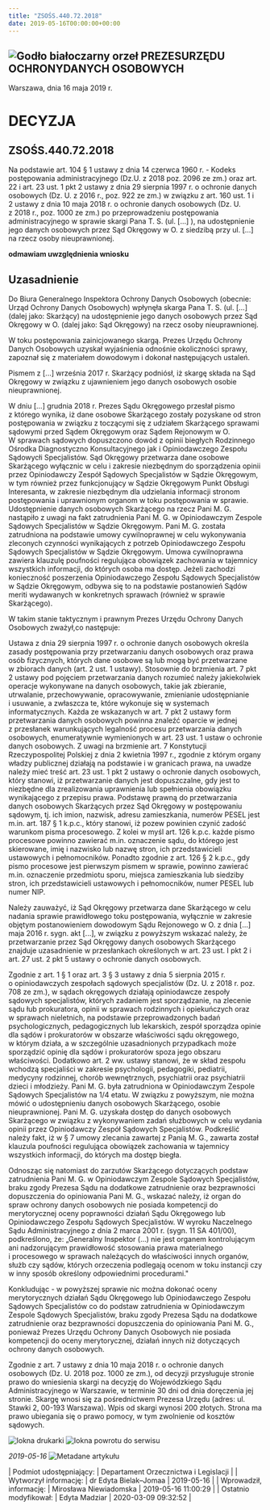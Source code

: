 ```yaml
---
title: "ZSOŚS.440.72.2018"
date: 2019-05-16T00:00:00+00:00
---
```



![Godło białoczarny orzeł](/bundles/app/img/orzeł2.png)
PREZESURZĘDU OCHRONYDANYCH OSOBOWYCH
------------------------------------




 Warszawa, dnia 16
 maja
 2019 r.
 


 DECYZJA
=========


ZSOŚS.440.72.2018
-----------------


Na podstawie art. 104 § 1 ustawy z dnia 14 czerwca 1960 r. - Kodeks postępowania administracyjnego (Dz.U. z 2018 poz. 2096 ze zm.) oraz art. 22 i art. 23 ust. 1 pkt 2 ustawy z dnia 29 sierpnia 1997 r. o ochronie danych osobowych (Dz. U. z 2016 r., poz. 922 ze zm.) w związku z art. 160 ust. 1 i 2 ustawy z dnia 10 maja 2018 r. o ochronie danych osobowych (Dz. U. z 2018 r., poz. 1000 ze zm.) po przeprowadzeniu postępowania administracyjnego w sprawie skargi Pana T. S. (ul. [...] ), na udostępnienie jego danych osobowych przez Sąd Okręgowy w O. z siedzibą przy ul. [...] na rzecz osoby nieuprawnionej.


**odmawiam uwzględnienia wniosku**


**Uzasadnienie**
----------------


Do Biura Generalnego Inspektora Ochrony Danych Osobowych (obecnie: Urząd Ochrony Danych Osobowych) wpłynęła skarga Pana T. S. (ul. [...] (dalej jako: Skarżący) na udostępnienie jego danych osobowych przez Sąd Okręgowy w O. (dalej jako: Sąd Okręgowy) na rzecz osoby nieuprawnionej.


W toku postępowania zainicjowanego skargą. Prezes Urzędu Ochrony Danych Osobowych uzyskał wyjaśnienia odnośnie okoliczności sprawy, zapoznał się z materiałem dowodowym i dokonał następujących ustaleń.


Pismem z [...] września 2017 r. Skarżący podniósł, iż skargę składa na Sąd Okręgowy w związku z ujawnieniem jego danych osobowych osobie nieuprawnionej.


W dniu [...] grudnia 2018 r. Prezes Sądu Okręgowego przesłał pismo z którego wynika, iż dane osobowe Skarżącego zostały pozyskane od stron postępowania w związku z toczącymi się z udziałem Skarżącego sprawami sądowymi przed Sądem Okręgowym oraz Sądem Rejonowym w O. W sprawach sądowych dopuszczono dowód z opinii biegłych Rodzinnego Ośrodka Diagnostyczno Konsultacyjnego jak i Opiniodawczego Zespołu Sądowycłi Specjalistów. Sąd Okręgowy przetwarza dane osobowe Skarżącego wyłącznic w celu i zakresie niezbędnym do sporządzenia opinii przez Opiniodawczy Zespół Sądowych Specjalistów w Sądzie Okręgowym, w tym również przez funkcjonujący w Sądzie Okręgowym Punkt Obsługi Interesanta, w zakresie niezbędnym dla udzielania informacji stronom postępowania i uprawnionym organom w toku postępowania w sprawie. Udostępnienie danych osobowych Skarżącego na rzecz Pani M. G. nastąpiło z uwagi na fakt zatrudnienia Pani M. G. w Opiniodawczym Zespole Sądowych Specjalistów w Sądzie Okręgowym. Pani M. G. została zatrudniona na podstawie umowy cywilnoprawnej w celu wykonywania zleconych czynności wynikających z potrzeb Opiniodawczego Zespołu Sądowych Specjalistów w Sądzie Okręgowym. Umowa cywilnoprawna zawiera klauzulę poufności regulująca obowiązek zachowania w tajemnicy wszystkich informacji, do których osoba ma dostęp. Jeżeli zachodzi konieczność poszerzenia Opiniodawczego Zespołu Sądowych Specjalistów w Sądzie Okręgowym, odbywa się to na podstawie postanowień Sądów meriti wydawanych w konkretnych sprawach (również w sprawie Skarżącego).


W takim stanie taktycznym i prawnym Prezes Urzędu Ochrony Danych Osobowych zważył,co następuje:


Ustawa z dnia 29 sierpnia 1997 r. o ochronie danych osobowych określa zasady postępowania przy przetwarzaniu danych osobowych oraz prawa osób fizycznych, których dane osobowe są lub mogą być przetwarzane w zbiorach danych (art. 2 ust. 1 ustawy). Stosownie do brzmienia art. 7 pkt 2 ustawy pod pojęciem przetwarzania danych rozumieć należy jakiekolwiek operacje wykonywane na danych osobowych, takie jak zbieranie, utrwalanie, przechowywanie, opracowywanie, zmienianie udostępnianie i usuwanie, a zwłaszcza te, które wykonuje się w systemach informatycznych. Każda ze wskazanych w art. 7 pkt 2 ustawy form przetwarzania danych osobowych powinna znaleźć oparcie w jednej z przesłanek warunkujących legalność procesu przetwarzania danych osobowych, enumeratywnie wymienionych w art. 23 ust. 1 ustaw o ochronie danych osobowych. Z uwagi na brzmienie art. 7 Konstytucji Rzeczypospolitej Polskiej z dnia 2 kwietnia 1997 r., zgodnie z którym organy władzy publicznej działają na podstawie i w granicach prawa, na uwadze należy mieć treść art. 23 ust. 1 pkt 2 ustawy o ochronie danych osobowych, który stanowi, iż przetwarzanie danych jest dopuszczalne, gdy jest to niezbędne dla zrealizowania uprawnienia lub spełnienia obowiązku wynikającego z przepisu prawa. Podstawę prawną do przetwarzania danych osobowych Skarżących przez Sąd Okręgowy w postępowaniu sądowym, tj. ich imion, nazwisk, adresu zamieszkania, numerów PESEL jest m.in. art. 187 § 1 k.p.c., który stanowi, iż pozew powinien czynić zadość warunkom pisma procesowego. Z kolei w myśl art. 126 k.p.c. każde pismo procesowe powinno zawierać m.in. oznaczenie sądu, do którego jest skierowane, imię i nazwisko lub nazwę stron, ich przedstawicieli ustawowych i pełnomocników. Ponadto zgodnie z art. 126 § 2 k.p.c., gdy pismo procesowe jest pierwszym pismem w sprawie, powinno zawierać m.in. oznaczenie przedmiotu sporu, miejsca zamieszkania lub siedziby stron, ich przedstawicieli ustawowych i pełnomocników, numer PESEL lub numer NIP.


Należy zauważyć, iż Sąd Okręgowy przetwarza dane Skarżącego w celu nadania sprawie prawidłowego toku postępowania, wyłącznie w zakresie objętym postanowieniem dowodowym Sądu Rejonowego w O. z dnia [...] maja 2016 r. sygn. akt [...], w związku z powyższym wskazać należy, że przetwarzanie przez Sąd Okręgowy danych osobowych Skarżącego znajduje uzasadnienie w przesłankach określonych w art. 23 ust. I pkt 2 i art. 27 ust. 2 pkt 5 ustawy o ochronie danych osobowych.


Zgodnie z art. 1 § 1 oraz art. 3 § 3 ustawy z dnia 5 sierpnia 2015 r. o opiniodawczych zespołach sądowych specjalistów (Dz. U. z 2018 r. poz. 708 ze zm.), w sądach okręgowych działają opiniodawcze zespoły sądowych specjalistów, których zadaniem jest sporządzanie, na zlecenie sądu łub prokuratora, opinii w sprawach rodzinnych i opiekuńczych oraz w sprawach nieletnich, na podstawie przeprowadzonych badań psychologicznych, pedagogicznych lub lekarskich, zespół sporządza opinie dla sądów i prokuratorów w obszarze właściwości sądu okręgowego, w którym działa, a w szczególnie uzasadnionych przypadkach może sporządzić opinię dla sądów i prokuratorów spoza jego obszaru właściwości. Dodatkowo art. 2 ww. ustawy stanowi, że w skład zespołu wchodzą specjaliści w zakresie psychologii, pedagogiki, pediatrii, medycyny rodzinnej, chorób wewnętrznych, psychiatrii oraz psychiatrii dzieci i młodzieży. Pani M. G. była zatrudniona w Opiniodawczym Zespole Sądowych Specjalistów na 1/4 etatu. W związku z powyższym, nie można mówić o udostępnieniu danych osobowych Skarżącego, osobie nieuprawnionej. Pani M. G. uzyskała dostęp do danych osobowych Skarżącego w związku z wykonywaniem zadań służbowych w celu wydania opinii przez Opiniodawczy Zespół Sądowych Specjalistów. Podkreślić należy fakt, iż w § 7 umowy zlecania zawartej z Panią M. G., zawarta został klauzula poufności regulująca obowiązek zachowania w tajemnicy wszystkich informacji, do których ma dostęp biegła.


Odnosząc się natomiast do zarzutów Skarżącego dotyczących podstaw zatrudnienia Pani M. G. w Opiniodawczym Zespole Sądowych Specjalistów, braku zgody Prezesa Sądu na dodatkowe zatrudnienie oraz bezprawności dopuszczenia do opiniowania Pani M. G., wskazać należy, iż organ do spraw ochrony danych osobowych nie posiada kompetencji do merytorycznej oceny poprawności działań Sądu Okręgowego lub Opiniodawczego Zespołu Sądowych Specjalistów. W wyroku Naczelnego Sądu Administracyjnego z dnia 2 marca 2001 r. (sygn. 11 SA 401/00), podkreślono, że: „Generalny Inspektor (...) nie jest organem kontrolującym ani nadzorującym prawidłowość stosowania prawa materialnego i procesowego w sprawach należących do właściwości innych organów, służb czy sądów, których orzeczenia podlegają ocenom w toku instancji czy w inny sposób określony odpowiednimi procedurami."


Konkludując - w powyższej sprawie nic można dokonać oceny merytorycznych działań Sądu Okręgowego lub Opiniodawczego Zespołu Sądowych Specjalistów co do podstaw zatrudnienia w Opiniodawczym Zespole Sądowych Specjalistów, braku zgody Prezesa Sądu na dodatkowe zatrudnienie oraz bezprawności dopuszczenia do opiniowania Pani M. G., ponieważ Prezes Urzędu Ochrony Danych Osobowych nie posiada kompetencji do oceny merytorycznej, działań innych niż dotyczących ochrony danych osobowych.


Zgodnie z art. 7 ustawy z dnia 10 maja 2018 r. o ochronie danych osobowych (Dz. U. 2018 poz. 1000 ze zm.), od decyzji przysługuje stronie prawo do wniesienia skargi na decyzję do Wojewódzkiego Sądu Administracyjnego w Warszawie, w terminie 30 dni od dnia doręczenia jej stronie. Skargę wnosi się za pośrednictwem Prezesa Urzędu (adres: ul. Stawki 2, 00-193 Warszawa). Wpis od skargi wynosi 200 złotych. Strona ma prawo ubiegania się o prawo pomocy, w tym zwolnienie od kosztów sądowych.



![Iokna drukarki](/bundles/app/img/ico/print.svg "Kliknij aby zobaczyć wersję do wydruku.")
![Iokna powrotu do serwisu](/bundles/app/img/ico/back.svg "Kliknij aby wrócić do normalnej wersji serwisu.")


*2019-05-16*
![Metadane artykułu](/bundles/app/img/metadane-s3.png "Metadane artykułu")




| Podmiot udostępniający: | Departament Orzecznictwa i Legislacji |
| Wytworzył informację: | dr Edyta Bielak–Jomaa | 2019-05-16 |
| Wprowadził‚ informację: | Mirosława Niewiadomska | 2019-05-16 11:00:29 |
| Ostatnio modyfikował: | Edyta Madziar | 2020-03-09 09:32:52 |


